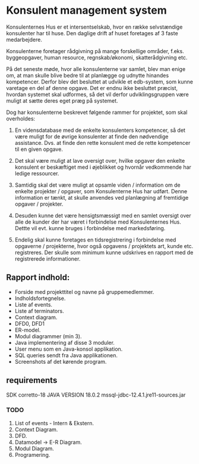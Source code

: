 # Konsulent management system

Konsulenternes Hus er et intersentselskab, hvor en række selvstændige
konsulenter har til huse. Den daglige drift af huset foretages af 3 faste
medarbejdere.

Konsulenterne foretager rådgivning på mange forskellige områder, f.eks.
byggeopgaver, human resource, regnskab/økonomi, skatterådgivning etc.

På det seneste møde, hvor alle konsulenterne var samlet, blev man enige om,
at man skulle blive bedre til at planlægge og udnytte hinandes kompetencer.
Derfor blev det besluttet at udvikle et edb-system, som kunne varetage en del af
denne opgave. 
Det er endnu ikke besluttet præcist, hvordan systemet skal
udformes, så det vil derfor udviklingsgruppen være muligt at sætte deres eget
præg på systemet.

Dog har konsulenterne beskrevet følgende rammer for projektet, som skal
overholdes:

1. En vidensdatabase med de enkelte konsulenters kompetencer, så det være
muligt for de øvrige konsulenter at finde den nødvendige assistance.
Dvs. at finde den rette konsulent med de rette kompetencer til en given
opgave.

2. Det skal være muligt at lave oversigt over, hvilke opgaver den enkelte
konsulent er beskæftiget med i øjeblikket og hvornår vedkommende har
ledige ressourcer.

3. Samtidig skal det være muligt at opsamle viden / information om de enkelte
projekter / opgaver, som Konsulenterne Hus har udført.
Denne information er tænkt, at skulle anvendes ved planlægning af fremtidige opgaver / projekter.

4. Desuden kunne det være hensigtsmæssigt med en samlet oversigt over
alle de kunder der har været i forbindelse med Konsulenternes Hus. Dettte
vil evt. kunne bruges i forbindelse med markedsføring.

5. Endelig skal kunne foretages en tidsregistrering i forbindelse med opgaverne / projekterne, hvor også opgavens / projektets art, kunde etc. registreres.
Der skulle som minimum kunne udskrives en rapport med de registrerede
informationer.

## Rapport indhold:
* Forside med projekttitel og navne på gruppemedlemmer.
* Indholdsfortegnelse.
* Liste af events.
* Liste af terminators.
* Context diagram.
* DFD0, DFD1
* ER-model.
* Modul diagrammer (min 3).
* Java implementering af disse 3 moduler.
* User menu som en Java-konsol applikation.
* SQL queries sendt fra Java applikationen.
* Screenshots af det kørende program.

## requirements 
SDK corretto-18 JAVA VERSION 18.0.2
mssql-jdbc-12.4.1.jre11-sources.jar


### TODO
1. List of events - Intern & Ekstern.
2. Context Diagram. 
3. DFD.
4. Datamodel -> E-R Diagram. 
5. Modul Diagram. 
6. Programering.
